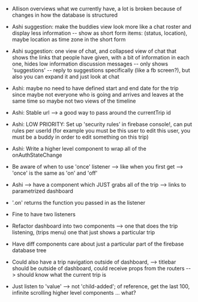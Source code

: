 * Allison overviews what we currently have, a lot is broken because of changes in how the database is structured

* Ashi suggestion: make the buddies view look more like a chat roster and display less information -- show as short form items: (status, location), maybe location as time zone in the short form

* Ashi suggestion: one view of chat, and collapsed view of chat that shows the links that people have given, with a bit of information in each one, hides low information discussion messages -- only shows 'suggestions' -- reply to suggestions specifically (like a fb screen?), but also you can expand it and just look at chat

* Ashi: maybe no need to have defined start and end date for the trip since maybe not everyone who is going and arrives and leaves at the same time so maybe not two views of the timeline

* Ashi: Stable url --> a good way to pass around the currentTrip id 

* Ashi: LOW PRIORITY: Set up 'security rules' in firebase console!, can put rules per userId (for example you must be this user to edit this user, you must be a buddy in order to edit something on this trip)

* Ashi: Write a higher level component to wrap all of the onAuthStateChange

* Be aware of when to use 'once' listener --> like when you first get --> 'once' is the same as 'on' and 'off'

* Ashi --> have a component which JUST grabs all of the trip --> links to parametrized dashboard

* '.on' returns the function you passed in as the listener 

* Fine to have two listeners 

* Refactor dashboard into two components --> one that does the trip listening, (trips menu) one that just shows a particular trip

* Have diff components care about just a particular part of the firebase database tree

* Could also have a trip navigation outside of dashboard, --> titlebar should be outside of dashboard, could receive props from the routers --> should know what the current trip is

* Just listen to 'value' --> not 'child-added';  of reference, get the last 100, infinite scrolling higher level components ... what?




